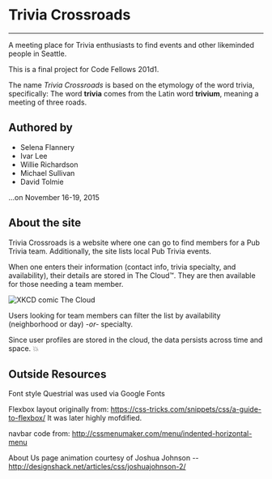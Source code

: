
# Trivia Crossroads
-------------------

A meeting place for Trivia enthusiasts to find events and other likeminded people in Seattle.

This is a final project for Code Fellows 201d1.

The name *Trivia Crossroads* is based on the etymology of the word trivia, specifically: The word **trivia** comes from the Latin word **trivium**, meaning a meeting of three roads.


Authored by
-----------

- Selena Flannery
- Ivar Lee
- Willie Richardson
- Michael Sullivan
- David Tolmie

…on November 16-19, 2015


About the site
--------------
Trivia Crossroads is a website where one can go to find members for a Pub Trivia team. Additionally, the site lists local Pub Trivia events.

When one enters their information (contact info, trivia specialty, and availability), their
 details are stored in The Cloud™. They are then available for those needing a team member.

![XKCD comic The Cloud](http://imgs.xkcd.com/comics/the_cloud.png)

Users looking for team members can filter the list by availability (neighborhood or day) *-or-* specialty.

Since user profiles are stored in the cloud, the data persists across time and space. :boom:



Outside Resources
-----------------

Font style Questrial was used via Google Fonts

Flexbox layout originally from: https://css-tricks.com/snippets/css/a-guide-to-flexbox/ It was later highly mofdified.

navbar code from: http://cssmenumaker.com/menu/indented-horizontal-menu

About Us page animation courtesy of Joshua Johnson -- http://designshack.net/articles/css/joshuajohnson-2/




